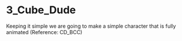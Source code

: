 # 3_Cube_Dude
Keeping it simple we are going to make a simple character that is fully animated (Reference: CD_BCC)
